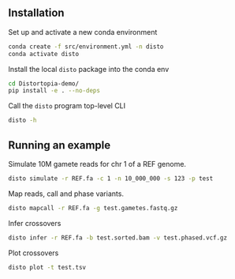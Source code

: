 


## Installation

Set up and activate a new conda environment
```bash
conda create -f src/environment.yml -n disto
conda activate disto
```

Install the local `disto` package into the conda env
```bash
cd Distortopia-demo/
pip install -e . --no-deps
```

Call the `disto` program top-level CLI
```bash
disto -h
```

## Running an example

Simulate 10M gamete reads for chr 1 of a REF genome.
```bash
disto simulate -r REF.fa -c 1 -n 10_000_000 -s 123 -p test
```

Map reads, call and phase variants.
```bash
disto mapcall -r REF.fa -g test.gametes.fastq.gz
```

Infer crossovers
```bash
disto infer -r REF.fa -b test.sorted.bam -v test.phased.vcf.gz
```

Plot crossovers
```bash
disto plot -t test.tsv
```

